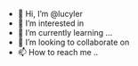- 👋 Hi, I’m @lucyler 
- 👀 I’m interested in 
- 🌱 I’m currently learning ...
- 💞️ I’m looking to collaborate on 
- 📫 How to reach me ..

<!---
lucyler/lucyler is a ✨ special ✨ repository because its `README.md` (this file) appears on your GitHub profile.
You can click the Preview link to take a look at your changes.
--->
